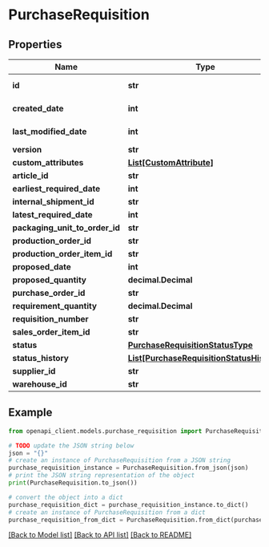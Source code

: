 # PurchaseRequisition


## Properties

Name | Type | Description | Notes
------------ | ------------- | ------------- | -------------
**id** | **str** |  | [optional] [readonly] 
**created_date** | **int** |  | [optional] [readonly] 
**last_modified_date** | **int** |  | [optional] [readonly] 
**version** | **str** |  | [optional] 
**custom_attributes** | [**List[CustomAttribute]**](CustomAttribute.md) |  | [optional] 
**article_id** | **str** |  | [optional] 
**earliest_required_date** | **int** |  | [optional] 
**internal_shipment_id** | **str** |  | [optional] 
**latest_required_date** | **int** |  | [optional] 
**packaging_unit_to_order_id** | **str** |  | [optional] 
**production_order_id** | **str** |  | [optional] 
**production_order_item_id** | **str** |  | [optional] 
**proposed_date** | **int** |  | [optional] 
**proposed_quantity** | **decimal.Decimal** |  | [optional] 
**purchase_order_id** | **str** |  | [optional] 
**requirement_quantity** | **decimal.Decimal** |  | [optional] 
**requisition_number** | **str** |  | [optional] 
**sales_order_item_id** | **str** |  | [optional] 
**status** | [**PurchaseRequisitionStatusType**](PurchaseRequisitionStatusType.md) |  | [optional] 
**status_history** | [**List[PurchaseRequisitionStatusHistory]**](PurchaseRequisitionStatusHistory.md) |  | [optional] 
**supplier_id** | **str** |  | [optional] 
**warehouse_id** | **str** |  | [optional] 

## Example

```python
from openapi_client.models.purchase_requisition import PurchaseRequisition

# TODO update the JSON string below
json = "{}"
# create an instance of PurchaseRequisition from a JSON string
purchase_requisition_instance = PurchaseRequisition.from_json(json)
# print the JSON string representation of the object
print(PurchaseRequisition.to_json())

# convert the object into a dict
purchase_requisition_dict = purchase_requisition_instance.to_dict()
# create an instance of PurchaseRequisition from a dict
purchase_requisition_from_dict = PurchaseRequisition.from_dict(purchase_requisition_dict)
```
[[Back to Model list]](../README.md#documentation-for-models) [[Back to API list]](../README.md#documentation-for-api-endpoints) [[Back to README]](../README.md)


